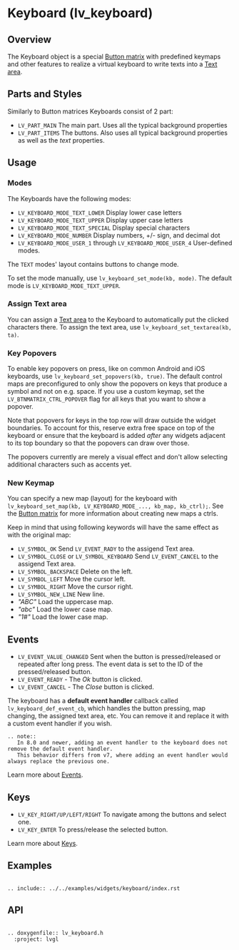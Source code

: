 

# Keyboard (lv_keyboard)

## Overview

The Keyboard object is a special [Button matrix](/widgets/btnmatrix) with predefined keymaps and other features to realize a virtual keyboard to write texts into a [Text area](/widgets/textarea).

## Parts and Styles
Similarly to Button matrices Keyboards consist of 2 part:
- `LV_PART_MAIN` The main part. Uses all the typical background properties
- `LV_PART_ITEMS` The buttons. Also uses all typical background properties as well as the *text* properties.

## Usage

### Modes
The Keyboards have the following modes:
- `LV_KEYBOARD_MODE_TEXT_LOWER`  Display lower case letters
- `LV_KEYBOARD_MODE_TEXT_UPPER`  Display upper case letters
- `LV_KEYBOARD_MODE_TEXT_SPECIAL` Display special characters
- `LV_KEYBOARD_MODE_NUMBER` Display numbers, +/- sign, and decimal dot
- `LV_KEYBOARD_MODE_USER_1` through `LV_KEYBOARD_MODE_USER_4` User-defined modes.

The `TEXT` modes' layout contains buttons to change mode.

To set the mode manually, use `lv_keyboard_set_mode(kb, mode)`. The default mode is  `LV_KEYBOARD_MODE_TEXT_UPPER`.

### Assign Text area
You can assign a [Text area](/widgets/textarea) to the Keyboard to automatically put the clicked characters there.
To assign the text area, use `lv_keyboard_set_textarea(kb, ta)`.

### Key Popovers
To enable key popovers on press, like on common Android and iOS keyboards, use `lv_keyboard_set_popovers(kb, true)`. The default control maps are preconfigured to only show the popovers on keys that produce a symbol and not on e.g. space. If you use a custom keymap, set the `LV_BTNMATRIX_CTRL_POPOVER` flag for all keys that you want to show a popover.

Note that popovers for keys in the top row will draw outside the widget boundaries. To account for this, reserve extra free space on top of the keyboard or ensure that the keyboard is added _after_ any widgets adjacent to its top boundary so that the popovers can draw over those.

The popovers currently are merely a visual effect and don't allow selecting additional characters such as accents yet.

### New Keymap
You can specify a new map (layout) for the keyboard with `lv_keyboard_set_map(kb, LV_KEYBOARD_MODE_..., kb_map, kb_ctrl);`. See the [Button matrix](/widgets/btnmatrix) for more information about creating new maps a ctrls.

Keep in mind that using following keywords will have the same effect as with the original map:
- `LV_SYMBOL_OK` Send `LV_EVENT_RADY` to the assigend Text area.
- `LV_SYMBOL_CLOSE` or `LV_SYMBOL_KEYBOARD` Send `LV_EVENT_CANCEL` to the assigend Text area.
- `LV_SYMBOL_BACKSPACE` Delete on the left.
- `LV_SYMBOL_LEFT` Move the cursor left.
- `LV_SYMBOL_RIGHT` Move the cursor right.
- `LV_SYMBOL_NEW_LINE` New line.
- *"ABC"* Load the uppercase map.
- *"abc"* Load the lower case map.
- *"1#"* Load the lower case map.

## Events
- `LV_EVENT_VALUE_CHANGED` Sent when the button is pressed/released or repeated after long press. The event data is set to the ID of the pressed/released button.
- `LV_EVENT_READY` - The *Ok* button is clicked.
- `LV_EVENT_CANCEL` - The *Close* button is clicked.

The keyboard has a **default event handler** callback called `lv_keyboard_def_event_cb`, which handles the button pressing, map changing, the assigned text area, etc. You can remove it and replace it with a custom event handler if you wish.

```eval_rst
.. note::
   In 8.0 and newer, adding an event handler to the keyboard does not remove the default event handler.
   This behavior differs from v7, where adding an event handler would always replace the previous one.
```


Learn more about [Events](/overview/event).

## Keys
- `LV_KEY_RIGHT/UP/LEFT/RIGHT` To navigate among the buttons and select one.
- `LV_KEY_ENTER` To press/release the selected button.

Learn more about [Keys](/overview/indev).


## Examples


```eval_rst

.. include:: ../../examples/widgets/keyboard/index.rst

```

## API

```eval_rst

.. doxygenfile:: lv_keyboard.h
  :project: lvgl

```
